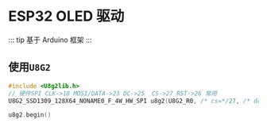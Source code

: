 # ESP32 OLED 驱动

::: tip 
基于 Arduino 框架
:::


## 使用`U8G2`

```cpp
#include <U8g2lib.h>
// 硬件SPI CLK->18 MOSI/DATA->23 DC->25  CS->27 RST->26 常用 
U8G2_SSD1309_128X64_NONAME0_F_4W_HW_SPI u8g2(U8G2_R0, /* cs=*/27, /* dc=*/25, /* reset=*/26);

u8g2.begin()

```






